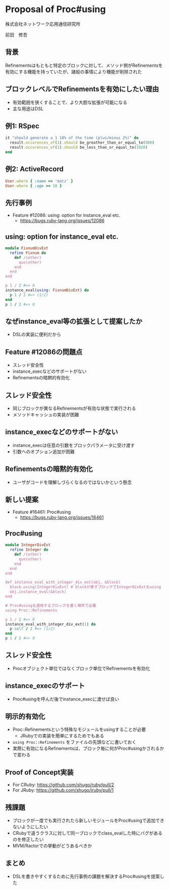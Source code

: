 # Proposal of Proc#using



株式会社ネットワーク応用通信研究所

前田　修吾

## 背景

Refinementsはもともと特定のブロックに対して、メソッド側がRefinementsを有効にする機能を持っていたが、諸般の事情により機能が削除された

## ブロックレベルでRefinementsを有効にしたい理由

* 有効範囲を狭くすることで、より大胆な拡張が可能になる
* 主な用途はDSL

## 例1: RSpec

```ruby
it "should generate a 1 10% of the time (plus/minus 2%)" do
  result.occurences_of(1).should be_greather_than_or_equal_to(980)
  result.occurences_of(1).should be_less_than_or_equal_to(1020)
end
```

## 例2: ActiveRecord

```ruby
User.where { :name == 'matz' }
User.where { :age >= 18 }
```

## 先行事例

* Feature #12086: using: option for instance_eval etc.
    * https://bugs.ruby-lang.org/issues/12086

## using: option for instance_eval etc.

```ruby
module FixnumDivExt
  refine Fixnum do
    def /(other)
      quo(other)
    end
  end
end

p 1 / 2 #=> 0
instance_eval(using: FixnumDivExt) do
  p 1 / 2 #=> (1/2)
end
p 1 / 2 #=> 0
```

## なぜinstance_eval等の拡張として提案したか

* DSLの実装に便利だから

## Feature #12086の問題点

* スレッド安全性
* instance_execなどのサポートがない
* Refinementsの暗黙的有効化

## スレッド安全性

* 同じブロックが異なるRefinementsが有効な状態で実行される
* メソッドキャッシュの実装が困難

## instance_execなどのサポートがない

* instance_execは任意の引数をブロックパラメータに受け渡す
* 引数へのオプション追加が困難

## Refinementsの暗黙的有効化

* ユーザがコードを理解しづらくなるのではないかという懸念

## 新しい提案

* Feature #16461: Proc#using
    * https://bugs.ruby-lang.org/issues/16461

## Proc#using

```ruby
module IntegerDivExt
  refine Integer do
    def /(other)
      quo(other)
    end
  end
end

def instance_eval_with_integer_div_ext(obj, &block)
  block.using(IntegerDivExt) # blockが表すブロックでIntegerDivExtをusing
  obj.instance_eval(&block)
end

# Proc#usingを適用するブロックを書く場所で必要
using Proc::Refinements

p 1 / 2 #=> 0
instance_eval_with_integer_div_ext(1) do
  p self / 2 #=> (1/2)
end
p 1 / 2 #=> 0
```

## スレッド安全性

* Procオブジェクト単位ではなくブロック単位でRefinementsを有効化

## instance_execのサポート

* Proc#usingを呼んだ後でinstance_execに渡せば良い

## 明示的有効化

* Proc::Refinementsという特殊なモジュールをusingすることが必要
    * JRubyでの実装を簡単にするためでもある
* `using Proc::Refinements` をファイルの先頭などに書いておく
* 実際に有効になるRefinementsは、ブロック毎に何がProc#usingかされるかで変わる

## Proof of Concept実装

* For CRuby: https://github.com/shugo/ruby/pull/2
* For JRuby: https://github.com/shugo/jruby/pull/1

## 残課題

* ブロックが一度でも実行されたら新しいモジュールをProc#usingで追加できないようにしたい
* CRubyで違うクラスに対して同一ブロックでclass_evalした時にバグがあるのを修正したい
* MVM/Ractorでの挙動がどうあるべきか

## まとめ

* DSLを書きやすくするために先行事例の課題を解決するProc#usingを提案した

